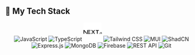 ## 🔧 My Tech Stack

<p align="center">
  <img src="https://img.icons8.com/color/48/000000/javascript.png" alt="JavaScript" />
  <img src="https://img.icons8.com/color/48/000000/typescript.png" alt="TypeScript" />
  <img src="https://raw.githubusercontent.com/devicons/devicon/master/icons/nextjs/nextjs-original-wordmark.svg" alt="Next.js" width="48" />
  <img src="https://upload.wikimedia.org/wikipedia/commons/d/d5/Tailwind_CSS_Logo.svg" alt="Tailwind CSS" width="48" />
  <img src="https://img.icons8.com/color/48/000000/material-ui.png" alt="MUI" />
  <img src="https://via.placeholder.com/48?text=ShadCN" alt="ShadCN" />
  <img src="https://img.icons8.com/ios/50/000000/express-js.png" alt="Express.js" />
  <img src="https://img.icons8.com/color/48/000000/mongodb.png" alt="MongoDB" />
  <img src="https://img.icons8.com/color/48/000000/firebase.png" alt="Firebase" />
  <img src="https://img.icons8.com/external-outline-juicy-fish/50/000000/external-api-coding-and-development-outline-outline-juicy-fish.png" alt="REST API" />
  <img src="https://img.icons8.com/color/48/000000/git.png" alt="Git" />
</p>
